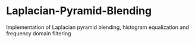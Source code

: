 # Laplacian-Pyramid-Blending
Implementation of Laplacian pyramid blending, histogram equalization and frequency domain filtering
